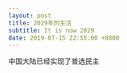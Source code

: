 ```yaml
---
layout: post
title: 2029年的生活
subtitle: It is now 2029
date: 2019-07-15 22:55:00 +0800
---
```

中国大陆已经实现了普选民主







